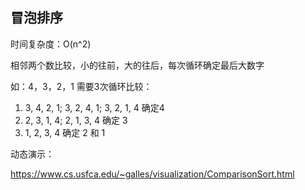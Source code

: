 ## 冒泡排序

时间复杂度：O(n^2)

相邻两个数比较，小的往前，大的往后，每次循环确定最后大数字

如：4，3，2，1    需要3次循环比较：
1.  3, 4, 2, 1;  3, 2, 4, 1;  3, 2, 1, 4  确定4
2.  2, 3, 1, 4;  2, 1, 3, 4      确定 3
3.  1, 2, 3, 4  确定 2 和 1

动态演示：

https://www.cs.usfca.edu/~galles/visualization/ComparisonSort.html
